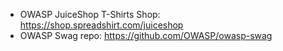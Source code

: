 * OWASP JuiceShop T-Shirts Shop: https://shop.spreadshirt.com/juiceshop
* OWASP Swag repo: https://github.com/OWASP/owasp-swag
